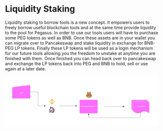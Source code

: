 # Liquidity Staking

Liquidity staking to borrow tools is a new concept. It empowers users to freely borrow useful blockchain tools and at the same time provide liquidity to the pool for Pegasus. In order to use our tools users will have to purchase some PEG tokens as well as BNB. Once these assets are in your wallet you can migrate over to Pancakeswap and stake liquidity in exchange for BNB-PEG LP tokens. Finally these LP tokens will be used as a login mechanism for our future tools allowing you the freedom to unstake at anytime you are finished with them. Once finished you can head back over to pancakeswap and exchange the LP tokens back into PEG and BNB to hold, sell or use again at a later date.   


![](../../.gitbook/assets/diagram.jpg)



